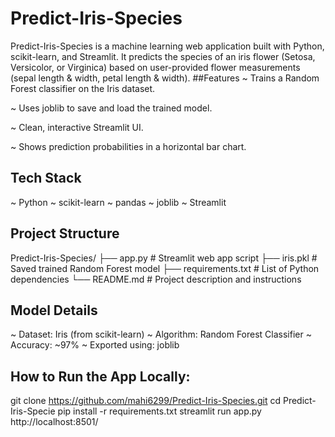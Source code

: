 # Predict-Iris-Species
Predict-Iris-Species is a machine learning web application built with Python, scikit-learn, and Streamlit. It predicts the species of an iris flower (Setosa, Versicolor, or Virginica) based on user-provided flower measurements (sepal length &amp; width, petal length &amp; width).
##Features
~ Trains a Random Forest classifier on the Iris dataset.

~ Uses joblib to save and load the trained model.

~ Clean, interactive Streamlit UI.

~ Shows prediction probabilities in a horizontal bar chart.

## Tech Stack
~ Python
~ scikit-learn
~ pandas
~ joblib
~ Streamlit

## Project Structure
Predict-Iris-Species/
├── app.py                # Streamlit web app script
├── iris.pkl              # Saved trained Random Forest model
├── requirements.txt      # List of Python dependencies
└── README.md             # Project description and instructions

## Model Details
~ Dataset: Iris (from scikit-learn)
~ Algorithm: Random Forest Classifier
~ Accuracy: ~97%
~ Exported using: joblib

## How to Run the App Locally:
git clone https://github.com/mahi6299/Predict-Iris-Species.git
cd Predict-Iris-Specie
pip install -r requirements.txt
streamlit run app.py
http://localhost:8501/
